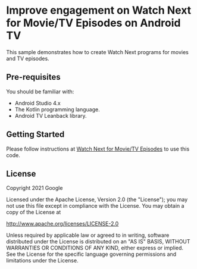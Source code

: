 # Improve engagement on Watch Next for  Movie/TV Episodes on Android TV

This sample demonstrates how to create Watch Next programs for movies and TV episodes.

## Pre-requisites

You should be familiar with:

- Android Studio 4.x
- The Kotlin programming language.
- Android TV Leanback library.

## Getting Started

Please follow instructions at [Watch Next for Movie/TV Episodes][watch-next-for-movies-and-tv-episodes] to use 
this code.

## License

Copyright 2021 Google

   Licensed under the Apache License, Version 2.0 (the "License");
   you may not use this file except in compliance with the License.
   You may obtain a copy of the License at

   http://www.apache.org/licenses/LICENSE-2.0

   Unless required by applicable law or agreed to in writing, software
   distributed under the License is distributed on an "AS IS" BASIS,
   WITHOUT WARRANTIES OR CONDITIONS OF ANY KIND, either express or implied.
   See the License for the specific language governing permissions and
   limitations under the License.

[watch-next-for-movies-and-tv-episodes]: https://developer.android.com/codelabs/watchnext-for-movie-tv-episodes

